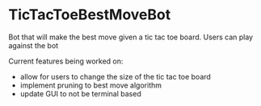 # TicTacToeBestMoveBot
Bot that will make the best move given a tic tac toe board. Users can play against the bot

Current features being worked on:
- allow for users to change the size of the tic tac toe board
- implement pruning to best move algorithm
- update GUI to not be terminal based
